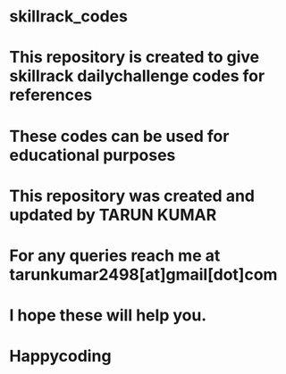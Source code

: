 # skillrack_codes
# This repository is created to give skillrack dailychallenge codes for references
# These codes can be used for educational purposes
# This repository was created and updated by TARUN KUMAR
# For any queries reach me at tarunkumar2498[at]gmail[dot]com
# I hope these will help you.
# Happycoding
